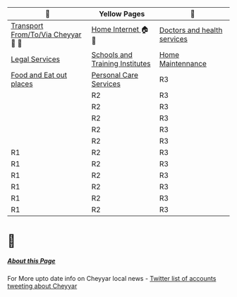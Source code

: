 |      🚧                                               |  **Yellow Pages**  | 📒  |
|-------------------------------------------------------------------|----|----|
|[Transport From/To/Via Cheyyar ](/Yellow_Pages/Bus_Taxi_Auto.md) 🚌 🚙 | [Home Internet ](/Yellow_Pages/Home_Internet.md) 🏠📶 | [Doctors and health services](/Yellow_Pages/Health.md) |
|[Legal Services](/Yellow_Pages/Legal.md) | [Schools and Training Institutes](/Yellow_Pages/Education.md) | [Home Maintennance ](/Yellow_Pages/Home_Maintennance.md) |
| [Food and Eat out places](/Yellow_Pages/Food.md)| [Personal Care Services](/Yellow_Pages/Personals.md) | R3 |
| | R2 | R3 |
| | R2 | R3 |
| | R2 | R3 |
| | R2 | R3 |
| | R2 | R3 |
|R1 | R2 | R3 |
|R1 | R2 | R3 |
|R1 | R2 | R3 |
|R1 | R2 | R3 |
|R1 | R2 | R3 |
|R1 | R2 | R3 |

# 📶 

##### [About this Page](/About_this_Page.md)  
For More upto date info on Cheyyar local news  - [Twitter list of accounts tweeting about Cheyyar](https://twitter.com/i/lists/1468486874947751940)
